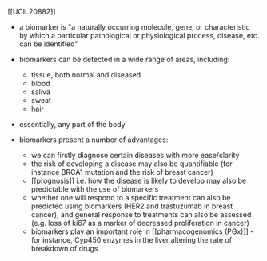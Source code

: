 [[UCIL20882]]

- a biomarker is "a naturally occurring molecule, gene, or characteristic by which a particular pathological or physiological process, disease, etc. can be identified"
- biomarkers can be detected in a wide range of areas, including:
	- tissue, both normal and diseased
	- blood
	- saliva
	- sweat
	- hair
- essentially, any part of the body

- biomarkers present a number of advantages:
	- we can firstly diagnose certain diseases with more ease/clarity
	- the risk of developing a disease may also be quantifiable (for instance BRCA1 mutation and the risk of breast cancer)
	- [[prognosis]] i.e. how the disease is likely to develop may also be predictable with the use of biomarkers
	- whether one will respond to a specific treatment can also be predicted using biomarkers (HER2 and trastuzumab in breast cancer), and general response to treatments can also be assessed (e.g. loss of ki67 as a marker of decreased proliferation in cancer)
	- biomarkers play an important role in [[pharmacogenomics (PGx)]] - for instance, Cyp450 enzymes in the liver altering the rate of breakdown of drugs  